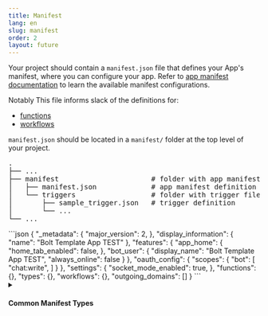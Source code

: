 ```yaml
---
title: Manifest
lang: en
slug: manifest
order: 2
layout: future
---
```



<div class="section-content">

Your project should contain a `manifest.json` file that defines your App's manifest, where you can configure your app. Refer to <a href="https://api.slack.com/reference/manifests" target="_blank">app manifest documentation</a> to learn the available manifest configurations.

Notably This file informs slack of the definitions for:

* [functions](/bolt-python/concepts#manifest-functions)
* [workflows](/bolt-python/concepts#manifest-workflows)

`manifest.json` should be located in a `manifest/` folder at the top level of your project.

<pre class="structure">
.
├── ...
├── manifest                      # folder with app manifest and triggers
│   ├── manifest.json             # app manifest definition
│   └── triggers                  # folder with trigger files
│       ├── sample_trigger.json   # trigger definition
│       └── ...
└── ...
</pre>

</div>

<div>
```json
{
  "_metadata": {
    "major_version": 2,
  },
  "display_information": {
    "name": "Bolt Template App TEST"
  },
  "features": {
    "app_home": {
      "home_tab_enabled": false,
    },
    "bot_user": {
      "display_name": "Bolt Template App TEST",
      "always_online": false
    }
  },
  "oauth_config": {
    "scopes": {
      "bot": [
        "chat:write",
      ]
    }
  },
  "settings": {
    "socket_mode_enabled": true,
  },
  "functions": {},
  "types": {},
  "workflows": {},
  "outgoing_domains": []
}
```
</div>

<details id="common-manifest-types" class="secondary-wrapper" >
  
<summary class="section-head" markdown="0">
  <h4 class="section-head">Common Manifest Types</h4>
</summary>

<div>

<div class="secondary-content">

##### parameters

* `properties`; [properties object](#properties)
* `required`; `list` of `string` defining the property names required by the function

</div>

```json
  "$comment": "sample parameters object"
  "*_parameters":{
    "properties": {
      "property_0_name": {
        "type": "string",
        "description": "this is my first property"
      }
    },
    "required": [
      "property_name"
    ]
  }
```

</div>

<div>

<div class="secondary-content">

##### properties

`dictionary` with `key`:`value` pair

* `key`; `string` defining the property name
* `value`; [property object](#property)

</div>

```json
  "$comment": "sample properties dictionary"
  "properties": {
    "property_0_name": {
      "type": "string",
      "description": "this is my first property"
    },
    "property_1_name": {
      "type": "integer",
      "description": "this is my second property"
    }
  }
  
```

</div>

<div>

<div class="secondary-content">

##### property

* `type`; `string` defining the property type
* `description`; `string` defining the property description

</div>

```json
  "$comment": "sample property object"
  "property_0_name": {
    "type": "string",
    "description": "this is my first property"
  }
  
```

</div>

</details>
